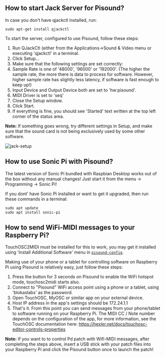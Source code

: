 ## How to start Jack Server for Pisound?

In case you don't have qjackctl installed, run:
```
sudo apt-get install qjackctl
```
To start the server, configured to use Pisound, follow these steps:

1. Run QJackCtl (either from the Applications->Sound & Video menu or executing 'qjackctl' in a terminal.
1. Click Setup...
1. Make sure that the following settings are set correctly:
  1. Sample Rate is one of '48000', '96000' or '192000'. (The higher the sample rate, the more there is data to process for software. However, higher sample rate has slightly less latency, if software is fast enough to keep up!)
  1. Input Device and Output Device both are set to 'hw:pisound'.
  1. MIDI Driver is set to 'seq'
1. Close the Setup window.
1. Click Start.
1. If everything is fine, you should see 'Started' text written at the top left corner of the status area.

**Note:** If something goes wrong, try different settings in Setup, and make sure that the sound card is not being exclusively used by some other software.

![jack-setup](https://raw.githubusercontent.com/wiki/BlokasLabs/pisound-docs/images/jack_setup.png)

## How to use Sonic Pi with Pisound?

The latest version of Sonic Pi bundled with Raspbian Desktop works out of the box without any manual changes! Just start it from the menu -> Programming -> Sonic Pi!

If you dont' have Sonic Pi installed or want to get it upgraded, then run these commands in a terminal:

```
sudo apt update
sudo apt install sonic-pi
```

## How to send WiFi-MIDI messages to your Raspberry Pi?

TouchOSC2MIDI must be installed for this to work, you may get it installed using 'Install Additional Software' menu in [`pisound-config`](pisound-config.md).

Making use of your phone or a tablet for controlling software on Raspberry Pi using Pisound is relatively easy, just follow these steps:

1. Press the button for 3 seconds on Pisound to enable the WiFi hotspot mode, touchosc2midi starts also.
1. Connect to "Pisound" WiFi access point using a phone or a tablet, using 'blokaslabs' as the password.
1. Open TouchOSC, MyOSC or similar app on your external device.
1. Host IP address in the app's settings should be 172.24.1.1
1. That's it. From this point you can send messages from your phone/tablet to software running on your Raspberry Pi. The MIDI CC / Note number depends on the configuration of the app, for more information, see the TouchOSC documentation here: https://hexler.net/docs/touchosc-editor-controls-properties

**Note:** If you want to to control Pd patch with Wifi-MIDI messages, after completing the steps above, insert a USB stick with your patch files into your Raspberry Pi and click the Pisound button once to launch the patch!
